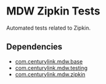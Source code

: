 # MDW Zipkin Tests
Automated tests related to Zipkin.

## Dependencies
  - [com.centurylink.mdw.base](https://github.com/CenturyLinkCloud/mdw/blob/master/mdw-workflow/assets/com/centurylink/mdw/base/readme.md)
  - [com.centurylink.mdw.testing](https://github.com/CenturyLinkCloud/mdw/blob/master/mdw-workflow/assets/com/centurylink/mdw/testing/readme.md)
  - [com.centurylink.mdw.zipkin](https://github.com/CenturyLinkCloud/mdw/blob/master/mdw-workflow/assets/com/centurylink/mdw/zipkin/readme.md)

